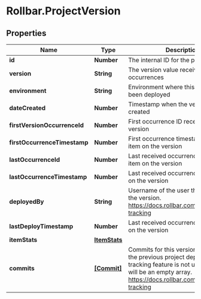 # Rollbar.ProjectVersion

## Properties

Name | Type | Description | Notes
------------ | ------------- | ------------- | -------------
**id** | **Number** | The internal ID for the project version | [optional] 
**version** | **String** | The version value received in the item occurrences | [optional] 
**environment** | **String** | Environment where this version has been deployed | [optional] 
**dateCreated** | **Number** | Timestamp when the version is created | [optional] 
**firstVersionOccurrenceId** | **Number** | First occurrence ID received for this version | [optional] 
**firstOccurrenceTimestamp** | **Number** | First occurrence timestamp of the item on the version | [optional] 
**lastOccurrenceId** | **Number** | Last received occurrence ID of the item on the version | [optional] 
**lastOccurrenceTimestamp** | **Number** | Last received occurrence timestamp on the version | [optional] 
**deployedBy** | **String** | Username of the user that deployed the version. https://docs.rollbar.com/docs/deploy-tracking | [optional] 
**lastDeployTimestamp** | **Number** | Last received occurrence timestamp on the version | [optional] 
**itemStats** | [**ItemStats**](ItemStats.md) |  | [optional] 
**commits** | [**[Commit]**](Commit.md) | Commits for this version compared to the previous project deploy. If deploy tracking feature is not used this value will be an empty array. https://docs.rollbar.com/docs/deploy-tracking | [optional] 


